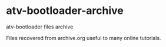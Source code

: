 # atv-bootloader-archive
atv-bootloader files archive

Files recovered from archive.org useful to many online tutorials. 
